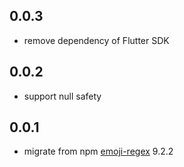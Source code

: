 ## 0.0.3

* remove dependency of Flutter SDK
 
## 0.0.2

* support null safety

## 0.0.1

* migrate from npm [emoji-regex](https://www.npmjs.com/package/emoji-regex) 9.2.2
